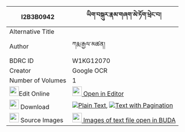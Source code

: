 |I2B3B0942|ཡིག་བསྐུར་རྣམ་གཞག་མེ་ཏོག་ཕྲེང་བ། 
| --- | --- 
|Alternative Title |
|Author| ཀརྨ་རྒྱལ་མཚན།
|BDRC ID | W1KG12070
|Creator | Google OCR
|Number of Volumes| 1
|<img width="25" src="https://img.icons8.com/color/25/000000/edit-property.png">Edit Online| [<img width="25" src="https://avatars.githubusercontent.com/u/45091458?s=200&v=4"> Open in Editor](http://editor.openpecha.org/I2B3B0942)
|<img width="25" src="https://img.icons8.com/fluent/48/000000/download-2.png"/>  Download | [![](https://img.icons8.com/color/20/000000/txt.png)Plain Text](https://github.com/Openpecha/I2B3B0942/releases/download/v1/yikkur_namshyak_metoktrengwa_plain_I2B3B0942.zip), [![](https://img.icons8.com/color/20/000000/txt.png)Text with Pagination](https://github.com/Openpecha/I2B3B0942/releases/download/v1/yikkur_namshyak_metoktrengwa_pages_I2B3B0942.zip)
|<img width="25" src="https://img.icons8.com/plasticine/100/000000/pictures-folder.png"/>  Source Images | [<img width="25" src="https://library.bdrc.io/icons/BUDA-small.svg"> Images of text file open in BUDA](https://library.bdrc.io/show/bdr:W1KG12070)